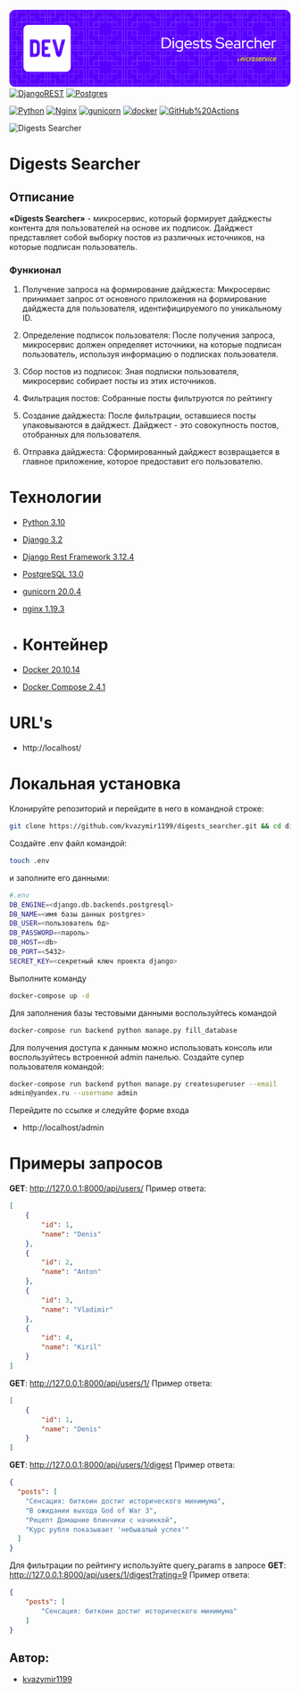 ![Header](git_hub/preview.png)
[![DjangoREST](https://img.shields.io/badge/DJANGO-REST-ff1709?style=for-the-badge&logo=django&logoColor=white&color=ff1709&labelColor=gray)](https://www.django-rest-framework.org/)
[![Postgres](https://img.shields.io/badge/postgres-%23316192.svg?style=for-the-badge&logo=postgresql&logoColor=white)](https://www.postgresql.org/)

[![Python](https://img.shields.io/badge/-Python-464646?style=flat-square&logo=Python)](https://www.python.org/)
[![Nginx](https://img.shields.io/badge/-NGINX-464646?style=flat-square&logo=NGINX)](https://nginx.org/ru/)
[![gunicorn](https://img.shields.io/badge/-gunicorn-464646?style=flat-square&logo=gunicorn)](https://gunicorn.org/)
[![docker](https://img.shields.io/badge/-Docker-464646?style=flat-square&logo=docker)](https://www.docker.com/)
[![GitHub%20Actions](https://img.shields.io/badge/-GitHub%20Actions-464646?style=flat-square&logo=GitHub%20actions)](https://github.com/features/actions)

![Digests Searcher](https://github.com/kvazymir1199/foodgram-project-react/actions/workflows/foodgram_react_project_workflow.yml/badge.svg)

# Digests Searcher

## Отписание

**«Digests Searcher»** - микросервис, который формирует дайджесты контента
для пользователей на основе их подписок. Дайджест представляет собой выборку
постов из различных источников, на которые подписан пользователь.

### Функионал

1. Получение запроса на формирование дайджеста: Микросервис принимаeт запрос от основного приложения на формирование дайджеста для
   пользователя, идентифицируемого по уникальному ID.

2. Определение подписок пользователя: После получения запроса, микросервис
   должен определяет источники, на которые подписан пользователь, используя
   информацию о подписках пользователя.

3. Сбор постов из подписок: Зная подписки пользователя, микросервис 
   собираeт посты из этих источников. 

4. Фильтрация постов: Собранные посты фильтруются по рейтингу

5. Создание дайджеста: После фильтрации, оставшиеся посты упаковываются в
   дайджест. Дайджест - это совокупность постов, отобранных для пользователя.

6. Отправка дайджеста: Сформированный дайджест возвращается в главное
   приложение, которое предоставит его пользователю.

# Технологии

- [Python 3.10](https://www.python.org/downloads/release/python-388/)
- [Django 3.2](https://www.djangoproject.com/download/)
- [Django Rest Framework 3.12.4](https://www.django-rest-framework.org/)
- [PostgreSQL 13.0](https://www.postgresql.org/download/)
- [gunicorn 20.0.4](https://pypi.org/project/gunicorn/)
- [nginx 1.19.3](https://nginx.org/ru/download.html)
- # Контейнер

- [Docker 20.10.14](https://www.docker.com/)
- [Docker Compose 2.4.1](https://docs.docker.com/compose/)

# URL's

- http://localhost/

# Локальная установка

Клонируйте репозиторий и перейдите в него в командной строке:

```sh
git clone https://github.com/kvazymir1199/digests_searcher.git && cd digests_searcher
```

Создайте .env файл командой:

```sh
touch .env
```

и заполните его данными:

```sh
#.env
DB_ENGINE=<django.db.backends.postgresql>
DB_NAME=<имя базы данных postgres>
DB_USER=<пользователь бд>
DB_PASSWORD=<пароль>
DB_HOST=<db>
DB_PORT=<5432>
SECRET_KEY=<секретный ключ проекта django>
```

Выполните команду

```sh
docker-compose up -d
```
Для заполнения базы тестовыми данными воспользуйтесь командой
```sh
docker-compose run backend python manage.py fill_database
```
Для получения доступа к данным можно использовать консоль или воспользуйтесь 
встроенной admin панелью.
Создайте супер пользователя командой:
```sh
docker-compose run backend python manage.py createsuperuser --email
admin@yandex.ru --username admin
```
Перейдите по ссылке и следуйте форме входа
- http://localhost/admin

# Примеры запросов

**GET**: http://127.0.0.1:8000/api/users/
Пример ответа:

```json
[
    {
        "id": 1,
        "name": "Denis"
    },
    {
        "id": 2,
        "name": "Anton"
    },
    {
        "id": 3,
        "name": "Vladimir"
    },
    {
        "id": 4,
        "name": "Kiril"
    }
]
```
**GET**: http://127.0.0.1:8000/api/users/1/
Пример ответа:

```json
[
    {
        "id": 1,
        "name": "Denis"
    }
]
```
**GET**: http://127.0.0.1:8000/api/users/1/digest
Пример ответа:

```json
{
  "posts": [
    "Сенсация: биткоин достиг исторического минимума",
    "В ожидании выхода God of War 3",
    "Рецепт Домашние блинчики с начинкой",
    "Курс рубля показывает 'небывалый успех'"
  ]
}
```
Для фильтрации по рейтингу используйте query_params в запросе
**GET**: http://127.0.0.1:8000/api/users/1/digest?rating=9
Пример ответа:

```json
{
    "posts": [
        "Сенсация: биткоин достиг исторического минимума"
    ]
}
```
## Автор:
* [kvazymir1199](https://github.com/kvazymir1199)
